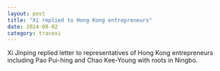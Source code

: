 ```yaml
---
layout: post
title: "Xi replied to Hong Kong entrepreneurs"
date: 2024-08-02
category: tracexi
---
```


Xi Jinping replied letter to representatives of Hong Kong entrepreneurs including Pao Pui-hing and Chao Kee-Young with roots in Ningbo.
